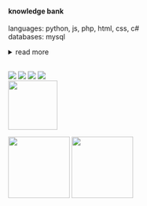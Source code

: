 #### knowledge bank

languages:
python, js, php, html, css, c#
<br />
databases:
mysql

<details>
  <summary>read more</summary>
    libraries:
    discord.js, pygame, tkinter
  <br/>
    design:
    creative cloud, dreamweaver, <br/> illustrator, photoshop, aseprite, canva
  <br/>
    other:
    arduino, mosquitto, notion, raspberrypi, trello, plex, unity
  <br/>
  <br/>
    <details>
      <summary>want to learn</summary>
        libraries:
        .net, angular, django, flask, react, vue
      <br/>
        machine learning:
        matplotlib, numpy, pandas, ts
      <br/>
        databases:
        mariadb, mongodb, sqlite
      <br/>
        design:
        after effects, blender, figma, gimp
      <br/>
        other:
        jira
    </details>
</details> <br/>

<a href="www.linkedin.com/in/caisaskog"><img src="https://img.shields.io/badge/LinkedIn-0077B5?style=for-the-badge&logo=linkedin&logoColor=white&style=flat&color=AA453A"/></a>
<a href="https://discord.gg/RZfsQrgVd3"><img src="https://img.shields.io/badge/Discord-5865F2?style=for-the-badge&logo=discord&logoColor=white&style=flat&color=AA453A"/></a>
<a href="https://www.pinterest.se/yoxenl"/><img src="https://img.shields.io/badge/Pinterest-BD081C?style=for-the-badge&logo=pinterest&logoColor=white&style=flat&color=AA453A"></a>
<a href="https://open.spotify.com/user/11132710698?si=184c26831fe84753"><img src="https://img.shields.io/badge/Spotify-1DB954?style=for-the-badge&logo=spotify&logoColor=white&style=flat&color=AA453A"></a>
<br/>
<img width="100px" src="https://komarev.com/ghpvc/?username=yoxenl&style=flat-square&color=AA453A"/>

<a href="https://github.com/yoxenl/github-readme-stats"><img height=125 align="center" src="https://github-readme-stats.vercel.app/api?username=yoxenl&theme=transparent&title_color=AA453A&text_color=AA453A&icon_color=AA453A&hide_border=true&hide_rank=false&rank_icon=github&include_all_commits=true&hide_title=true"/></a>
<a href="https://github.com/yoxenl/github-readme-stats"><img height=125 align="center" src="https://github-readme-stats.vercel.app/api/top-langs/?username=yoxenl&theme=transparent&title_color=AA453A&text_color=AA453A&icon_color=ADBAC7&layout=compact&langs_count=6&hide_border=true"/></a>
